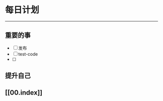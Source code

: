 
# 每日计划
---
## 重要的事

- [ ]  发布
- [ ]  test-code
- [ ]  



## 提升自己

  



## [[00.index]]










